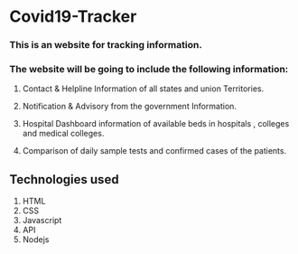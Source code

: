 # Covid19-Tracker

### This is an  website for tracking information.

### The website will be going to include the following information:
1. Contact & Helpline Information of all states and union Territories.

2. Notification & Advisory from the government Information.

3. Hospital Dashboard information of available beds in hospitals , colleges and medical colleges.

4. Comparison of daily sample tests and confirmed cases of the patients.

## Technologies used 
1. HTML
2. CSS
3. Javascript
4. API
5. Nodejs
